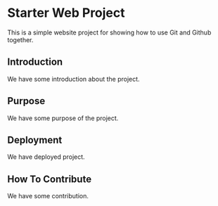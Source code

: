 # Starter Web Project

This is a simple website project for 
showing how to use Git and Github together.

## Introduction

We have some introduction about the project.

## Purpose

We have some purpose of the project. 

## Deployment

We have deployed project.
 
## How To Contribute

We have some contribution.